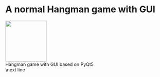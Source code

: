 # A normal Hangman game with GUI 
<img src="https://github.com/khoatran94/hangman_PyQt5/assets/39628780/54b5edb1-1a6c-4a48-a483-c5bdc17ef4e4" width="128">\
Hangman game with GUI based on PyQt5\
\next line

